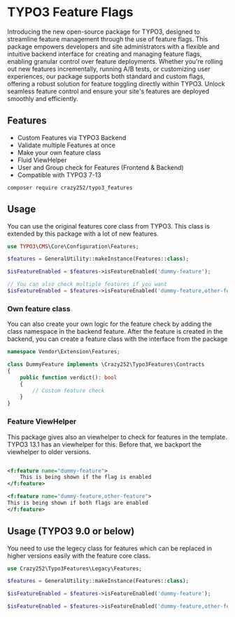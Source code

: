 # TYPO3 Feature Flags

Introducing the new open-source package for TYPO3, designed to streamline
feature management through the use of feature flags. This package empowers
developers and site administrators with a flexible and intuitive backend
interface for creating and managing feature flags, enabling granular control
over feature deployments. Whether you're rolling out new features incrementally,
running A/B tests, or customizing user experiences, our package supports both
standard and custom flags, offering a robust solution for feature toggling
directly within TYPO3. Unlock seamless feature control and ensure your site's
features are deployed smoothly and efficiently.

## Features

- Custom Features via TYPO3 Backend
- Validate multiple Features at once
- Make your own feature class
- Fluid ViewHelper
- User and Group check for Features (Frontend & Backend)
- Compatible with TYPO3 7-13

```shell
composer require crazy252/typo3_features
```

## Usage

You can use the original features core class from TYPO3. This class is extended
by this package with a lot of new features.

```php
use TYPO3\CMS\Core\Configuration\Features;

$features = GeneralUtility::makeInstance(Features::class);

$isFeatureEnabled = $features->isFeatureEnabled('dummy-feature');

// You can also check multiple features if you want
$isFeatureEnabled = $features->isFeatureEnabled('dummy-feature,other-feature');
```

### Own feature class

You can also create your own logic for the feature check by adding the class
namespace in the backend feature. After the feature is created in the backend,
you can create a feature class with the interface from the package

```php
namespace Vendor\Extension\Features;

class DummyFeature implements \Crazy252\Typo3Features\Contracts
{
    public function verdict(): bool
    {
        // Custom feature check
    }
}
```

### Feature ViewHelper

This package gives also an viewhelper to check for features in the template.
TYPO3 13.1 has an viewhelper for this. Before that, we backport the viewhelper
to older versions.

```xml

<f:feature name="dummy-feature">
    This is being shown if the flag is enabled
</f:feature>

<f:feature name="dummy-feature,other-feature">
This is being shown if both flags are enabled
</f:feature>
```

## Usage (TYPO3 9.0 or below)

You need to use the legecy class for features which can be replaced in higher
versions easily with the feature core class.

```php
use Crazy252\Typo3Features\Legacy\Features;

$features = GeneralUtility::makeInstance(Features::class);

$isFeatureEnabled = $features->isFeatureEnabled('dummy-feature');

$isFeatureEnabled = $features->isFeatureEnabled('dummy-feature,other-feature');
```


